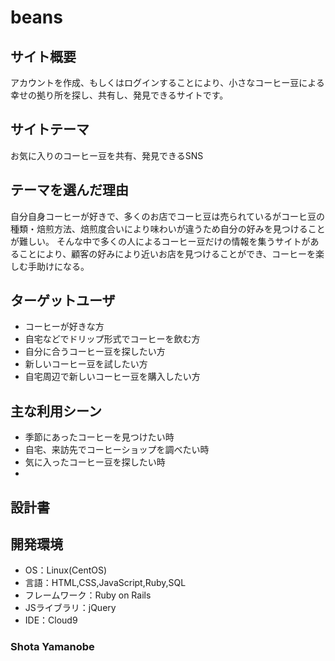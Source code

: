 # beans


## サイト概要

アカウントを作成、もしくはログインすることにより、小さなコーヒー豆による幸せの拠り所を探し、共有し、発見できるサイトです。


## サイトテーマ

お気に入りのコーヒー豆を共有、発見できるSNS


## テーマを選んだ理由

自分自身コーヒーが好きで、多くのお店でコーヒ豆は売られているがコーヒ豆の種類・焙煎方法、焙煎度合いにより味わいが違うため自分の好みを見つけることが難しい。
そんな中で多くの人によるコーヒー豆だけの情報を集うサイトがあることにより、顧客の好みにより近いお店を見つけることができ、コーヒーを楽しむ手助けになる。


## ターゲットユーザ

- コーヒーが好きな方
- 自宅などでドリップ形式でコーヒーを飲む方
- 自分に合うコーヒー豆を探したい方
- 新しいコーヒー豆を試したい方
- 自宅周辺で新しいコーヒー豆を購入したい方


## 主な利用シーン

- 季節にあったコーヒーを見つけたい時
- 自宅、来訪先でコーヒーショップを調べたい時
- 気に入ったコーヒー豆を探したい時
-



## 設計書


## 開発環境
- OS：Linux(CentOS)
- 言語：HTML,CSS,JavaScript,Ruby,SQL
- フレームワーク：Ruby on Rails
- JSライブラリ：jQuery
- IDE：Cloud9

### Shota Yamanobe
